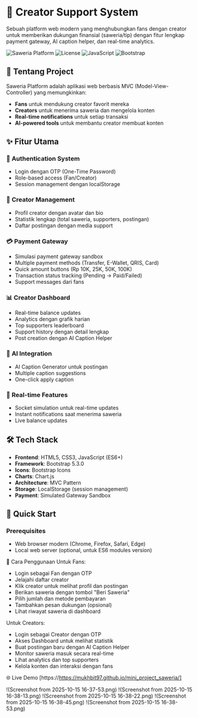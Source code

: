 
# 🎨 Creator Support System

Sebuah platform web modern yang menghubungkan fans dengan creator untuk memberikan dukungan finansial (saweria/tip) dengan fitur lengkap payment gateway, AI caption helper, dan real-time analytics.

![Saweria Platform](https://img.shields.io/badge/Version-1.0.0-blue.svg)
![License](https://img.shields.io/badge/License-MIT-green.svg)
![JavaScript](https://img.shields.io/badge/JavaScript-ES6+-yellow.svg)
![Bootstrap](https://img.shields.io/badge/Bootstrap-5.3.0-purple.svg)

## 📖 Tentang Project

Saweria Platform adalah aplikasi web berbasis MVC (Model-View-Controller) yang memungkinkan:
- **Fans** untuk mendukung creator favorit mereka
- **Creators** untuk menerima saweria dan mengelola konten
- **Real-time notifications** untuk setiap transaksi
- **AI-powered tools** untuk membantu creator membuat konten

## ✨ Fitur Utama

### 🔐 **Authentication System**
- Login dengan OTP (One-Time Password)
- Role-based access (Fan/Creator)
- Session management dengan localStorage

### 👥 **Creator Management**
- Profil creator dengan avatar dan bio
- Statistik lengkap (total saweria, supporters, postingan)
- Daftar postingan dengan media support

### 💳 **Payment Gateway**
- Simulasi payment gateway sandbox
- Multiple payment methods (Transfer, E-Wallet, QRIS, Card)
- Quick amount buttons (Rp 10K, 25K, 50K, 100K)
- Transaction status tracking (Pending → Paid/Failed)
- Support messages dari fans

### 📊 **Creator Dashboard**
- Real-time balance updates
- Analytics dengan grafik harian
- Top supporters leaderboard
- Support history dengan detail lengkap
- Post creation dengan AI Caption Helper

### 🤖 **AI Integration**
- AI Caption Generator untuk postingan
- Multiple caption suggestions
- One-click apply caption

### 🔄 **Real-time Features**
- Socket simulation untuk real-time updates
- Instant notifications saat menerima saweria
- Live balance updates

## 🛠 Tech Stack

- **Frontend**: HTML5, CSS3, JavaScript (ES6+)
- **Framework**: Bootstrap 5.3.0
- **Icons**: Bootstrap Icons
- **Charts**: Chart.js
- **Architecture**: MVC Pattern
- **Storage**: LocalStorage (session management)
- **Payment**: Simulated Gateway Sandbox

## 🚀 Quick Start

### Prerequisites
- Web browser modern (Chrome, Firefox, Safari, Edge)
- Local web server (optional, untuk ES6 modules version)

🎯 Cara Penggunaan 
Untuk Fans: 

  - Login sebagai Fan dengan OTP
  - Jelajahi daftar creator
  - Klik creator untuk melihat profil dan postingan
  - Berikan saweria dengan tombol "Beri Saweria"
  - Pilih jumlah dan metode pembayaran
  - Tambahkan pesan dukungan (opsional)
  - Lihat riwayat saweria di dashboard
     

Untuk Creators: 

  - Login sebagai Creator dengan OTP
  - Akses Dashboard untuk melihat statistik
  - Buat postingan baru dengan AI Caption Helper
  - Monitor saweria masuk secara real-time
  - Lihat analytics dan top supporters
  - Kelola konten dan interaksi dengan fans

🌐 Live Demo
[https://https://mukhbit97.github.io/mini_project_saweria/]

!(Screenshot from 2025-10-15 16-37-53.png)
!(Screenshot from 2025-10-15 16-38-13.png)
!(Screenshot from 2025-10-15 16-38-22.png)
!(Screenshot from 2025-10-15 16-38-45.png)
!(Screenshot from 2025-10-15 16-38-53.png)

     
